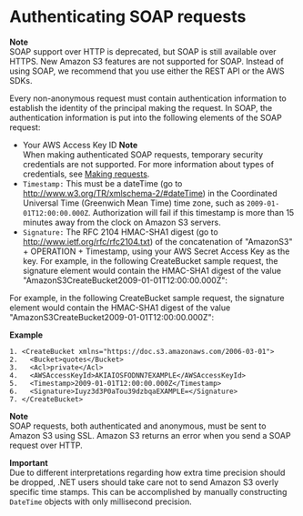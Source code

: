 # Authenticating SOAP requests<a name="SOAPAuthentication"></a>

**Note**  
 SOAP support over HTTP is deprecated, but SOAP is still available over HTTPS\. New Amazon S3 features are not supported for SOAP\. Instead of using SOAP, we recommend that you use either the REST API or the AWS SDKs\. 

Every non\-anonymous request must contain authentication information to establish the identity of the principal making the request\. In SOAP, the authentication information is put into the following elements of the SOAP request:
+ Your AWS Access Key ID
**Note**  
When making authenticated SOAP requests, temporary security credentials are not supported\. For more information about types of credentials, see [Making requests](MakingRequests.md)\.
+ `Timestamp:` This must be a dateTime \(go to [http://www\.w3\.org/TR/xmlschema\-2/\#dateTime](http://www.w3.org/TR/xmlschema-2/#dateTime)\) in the Coordinated Universal Time \(Greenwich Mean Time\) time zone, such as `2009-01-01T12:00:00.000Z`\. Authorization will fail if this timestamp is more than 15 minutes away from the clock on Amazon S3 servers\.
+ `Signature:` The RFC 2104 HMAC\-SHA1 digest \(go to [http://www\.ietf\.org/rfc/rfc2104\.txt](http://www.ietf.org/rfc/rfc2104.txt)\) of the concatenation of "AmazonS3" \+ OPERATION \+ Timestamp, using your AWS Secret Access Key as the key\. For example, in the following CreateBucket sample request, the signature element would contain the HMAC\-SHA1 digest of the value "AmazonS3CreateBucket2009\-01\-01T12:00:00\.000Z":

For example, in the following CreateBucket sample request, the signature element would contain the HMAC\-SHA1 digest of the value "AmazonS3CreateBucket2009\-01\-01T12:00:00\.000Z":

**Example**  

```
1. <CreateBucket xmlns="https://doc.s3.amazonaws.com/2006-03-01">
2.   <Bucket>quotes</Bucket>
3.   <Acl>private</Acl>
4.   <AWSAccessKeyId>AKIAIOSFODNN7EXAMPLE</AWSAccessKeyId>
5.   <Timestamp>2009-01-01T12:00:00.000Z</Timestamp>
6.   <Signature>Iuyz3d3P0aTou39dzbqaEXAMPLE=</Signature>
7. </CreateBucket>
```

**Note**  
SOAP requests, both authenticated and anonymous, must be sent to Amazon S3 using SSL\. Amazon S3 returns an error when you send a SOAP request over HTTP\. 

**Important**  
Due to different interpretations regarding how extra time precision should be dropped, \.NET users should take care not to send Amazon S3 overly specific time stamps\. This can be accomplished by manually constructing `DateTime` objects with only millisecond precision\.